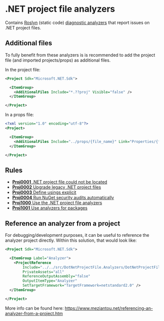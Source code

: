 # .NET project file analyzers
Contains [Roslyn](https://docs.microsoft.com/en-us/dotnet/csharp/roslyn-sdk/)
(static code) [diagnostic analyzers](https://docs.microsoft.com/en-us/dotnet/api/microsoft.codeanalysis.diagnostics.diagnosticanalyzer)
that report issues on .NET project files.

## Additional files
To fully benefit from these analyzers is is recommended to add the project file
(and imported projects/props) as additional files.

In the project file:

``` XML
<Project Sdk="Microsoft.NET.Sdk">

  <ItemGroup>
	<AdditionalFiles Include="*.??proj" Visible="false" />
  </ItemGroup>

</Project>
```

In a props file:

``` XML
<?xml version="1.0" encoding="utf-8"?>
<Project>

  <ItemGroup>
	<AdditionalFiles Include="../props/{file_name}" Link="Properties/{file_name}" />
  </ItemGroup>

</Project>
```

## Rules
* [**Proj0001** .NET project file could not be located](rules/Proj0001.md)
* [**Proj0002** Upgrade legacy .NET project files](rules/Proj0002.md)
* [**Proj0003** Define usings explicit](rules/Proj0003.md)
* [**Proj0004** Run NuGet security audits automatically](rules/Proj0004.md)
* [**Proj1000** Use the .NET project file analyzers](rules/Proj1000.md)
* [**Proj1001** Use analyzers for packages](rules/Proj1001.md)

## Reference an analyzer from a project
For debugging/development purposes, it can be useful to reference the analyzer
project directly. Within this solution, that would look like:

``` XML
<Project Sdk="Microsoft.NET.Sdk">

  <ItemGroup Label="Analyzer">
    <ProjectReference
        Include="../../src/DotNetProjectFile.Analyzers/DotNetProjectFile.Analyzers.csproj"
        PrivateAssets="all"
        ReferenceOutputAssembly="false"
        OutputItemType="Analyzer"
        SetTargetFramework="TargetFramework=netstandard2.0" />
  </ItemGroup>

</Project>
```

More info can be found here: https://www.meziantou.net/referencing-an-analyzer-from-a-project.htm
